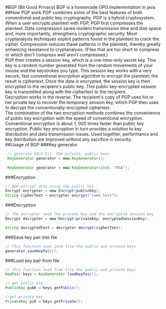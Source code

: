 #BGP (Bit Good Privacy)
BGP is a homemade GPG implementation in java.
##How PGP work
PGP combines some of the best features of both conventional and public key cryptography. PGP is a hybrid cryptosystem. When a user encrypts plaintext with PGP, PGP first compresses the plaintext. Data compression saves modem transmission time and disk space and, more importantly, strengthens cryptographic security. Most cryptanalysis techniques exploit patterns found in the plaintext to crack the cipher. Compression reduces these patterns in the plaintext, thereby greatly enhancing resistance to cryptanalysis. (Files that are too short to compress or which don't compress well aren't compressed.)  
PGP then creates a session key, which is a one-time-only secret key. This key is a random number generated from the random movements of your mouse and the keystrokes you type. This session key works with a very secure, fast conventional encryption algorithm to encrypt the plaintext; the result is ciphertext. Once the data is encrypted, the session key is then encrypted to the recipient's public key. This public key-encrypted session key is transmitted along with the ciphertext to the recipient.   
Decryption works in the reverse. The recipient's copy of PGP uses his or her private key to recover the temporary session key, which PGP then uses to decrypt the conventionally-encrypted ciphertext.   
The combination of the two encryption methods combines the convenience of public key encryption with the speed of conventional encryption. Conventional encryption is about 1, 000 times faster than public key encryption. Public key encryption in turn provides a solution to key distribution and data transmission issues. Used together, performance and key distribution are improved without any sacrifice in security.   
##Usage of BGP
###Key generator
```java
 // generate 1024 bit  RSA private, public keys
 KeyGenerator generator = new KeyGenerator();
 
 KeyGenerator generator = new KeyGenerator(2048, "RSA");
```
   
###Encryption
```java
// BGP encrypt data using the public key
Encrypt encrypter = new Encrypt(publicKey);
String cipherText = encrypter.encrypt("some text");
```
   
###Decryption
```java
// The encrypter need the private key and the encrypted session key
Decrypt decrypter = new Decrypt(privateKey, encryptedSessionKey);

String decryptedText = decrypter.decrypt(cipherText);
```
  
###Save key pair into file
```java
// this function save into file the public and private keys
generator.saveKeyPair();
```
   
###Load key pair from file
```java
// this function load from file the public and private keys
KeyPair keys = KeyGenerator.loadKeyPair();

// get public key
PublicKey pubK = keys.getPublic();

//get private key
PrivateKey piK = keys.getPrivate();
```

